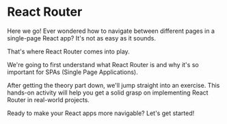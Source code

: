 # React Router

Here we go! Ever wondered how to navigate between different pages in a single-page React app? It's not as easy as it sounds.

That's where React Router comes into play.

We're going to first understand what React Router is and why it's so important for SPAs (Single Page Applications).

After getting the theory part down, we'll jump straight into an exercise. This hands-on activity will help you get a solid grasp on implementing React Router in real-world projects.

Ready to make your React apps more navigable? Let's get started!